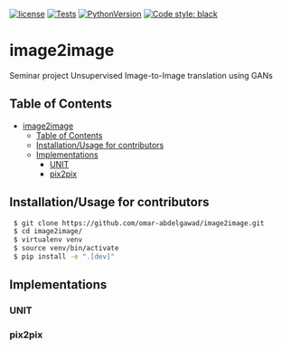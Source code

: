 [![license](https://img.shields.io/badge/license-MIT-blue)](https://opensource.org/license/mit/)
[![Tests](https://github.com/omar-abdelgawad/image2image/actions/workflows/tests.yml/badge.svg)](https://github.com/omar-abdelgawad/image2image/actions)
[![PythonVersion](https://img.shields.io/badge/python-3.8%20%7C%203.9%20%7C%203.10-blue)](https://img.shields.io/badge/python-3.8%20%7C%203.9%20%7C%203.10-blue)
[![Code style: black](https://img.shields.io/badge/code%20style-black-000000.svg)](https://github.com/psf/black)

# image2image
Seminar project Unsupervised Image-to-Image translation using GANs


## Table of Contents

- [image2image](#image2image)
  - [Table of Contents](#table-of-contents)
  - [Installation/Usage for contributors](#installationusage-for-contributors)
  - [Implementations](#implementations)
    - [UNIT](#unit)
    - [pix2pix](#pix2pix)

## Installation/Usage for contributors
```bash
 $ git clone https://github.com/omar-abdelgawad/image2image.git
 $ cd image2image/
 $ virtualenv venv
 $ source venv/bin/activate
 $ pip install -e ".[dev]"
``` 
## Implementations

### UNIT
### pix2pix
